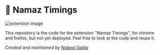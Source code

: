 # 🕋 Namaz Timings

<img src="https://i.postimg.cc/JzGVrPrn/Namaz-Timings.png" alt="extension image">

This repository is the code for the extension "Namaz Timings", for chrome and firefox, but not yet deployed. Feel free to look at the code and reuse it.

_Created and maintained by [Nabeel Sadiq](https://github.com/nabeel-sadiq)_